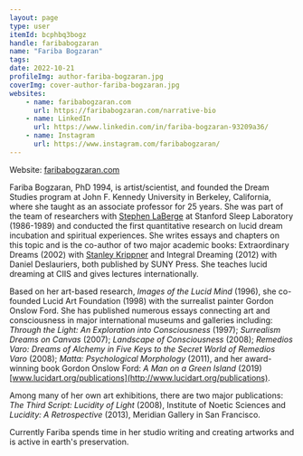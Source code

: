 ```yaml
---
layout: page
type: user
itemId: bcphbq3bogz
handle: faribabogzaran
name: "Fariba Bogzaran"
tags:
date: 2022-10-21
profileImg: author-fariba-bogzaran.jpg
coverImg: cover-author-fariba-bogzaran.jpg
websites:
    - name: faribabogzaran.com
      url: https://faribabogzaran.com/narrative-bio
    - name: LinkedIn
      url: https://www.linkedin.com/in/fariba-bogzaran-93209a36/
    - name: Instagram
      url: https://www.instagram.com/faribabogzaran/
---
```


Website: [faribabogzaran.com](https://faribabogzaran.com/)

Fariba Bogzaran, PhD 1994, is artist/scientist, and founded the Dream Studies program at John F. Kennedy University in Berkeley, California, where she taught as an associate professor for 25 years. She was part of the team of researchers with [Stephen LaBerge](../@stephenlaberge) at Stanford Sleep Laboratory (1986-1989) and conducted the first quantitative research on lucid dream incubation and spiritual experiences. She writes essays and chapters on this topic and is the co-author of two major academic books: Extraordinary Dreams (2002) with [Stanley Krippner](../@stanleykrippner) and Integral Dreaming (2012) with Daniel Deslauriers, both published by SUNY Press. She teaches lucid dreaming at CIIS and gives lectures internationally.

Based on her art-based research, _Images of the Lucid Mind_ (1996), she co-founded Lucid Art Foundation (1998) with the surrealist painter Gordon Onslow Ford. She has published numerous essays connecting art and consciousness in major international museums and galleries including: _Through the Light: An Exploration into Consciousness_ (1997); _Surrealism Dreams on Canvas_ (2007); _Landscape of Consciousness_ (2008); _Remedios Varo: Dreams of Alchemy in Five Keys to the Secret World of Remedios Varo_ (2008); _Matta: Psychological Morphology_ (2011), and her award-winning book Gordon Onslow Ford: _A Man on a Green Island_ (2019) [www.lucidart.org/publications](http://www.lucidart.org/publications).

Among many of her own art exhibitions, there are two major publications: _The Third Script: Lucidity of Light_ (2008), Institute of Noetic Sciences and _Lucidity: A Retrospective_ (2013), Meridian Gallery in San Francisco.

Currently Fariba spends time in her studio writing and creating artworks and is active in earth's preservation.
